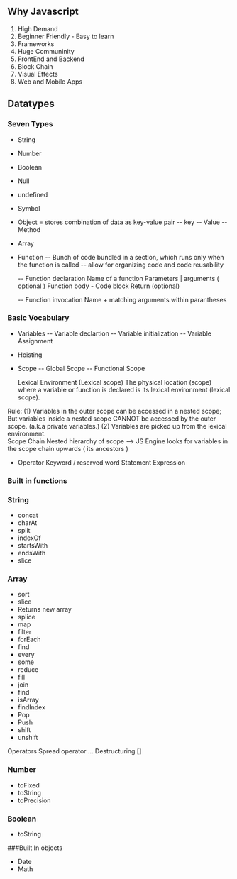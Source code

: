 
## Why Javascript
1. High Demand
2. Beginner Friendly - Easy to learn
3. Frameworks
4. Huge Communinity
5. FrontEnd and Backend
6. Block Chain
7. Visual Effects
8. Web and Mobile Apps

## Datatypes

### Seven Types

- String
- Number
- Boolean
- Null
- undefined
- Symbol

- Object = stores combination of data as key-value pair 
  -- key
  -- Value
  -- Method
   
- Array

- Function
  -- Bunch of code bundled in a section, which runs only when the function is called
  -- allow for organizing code and code reusability
  
  -- Function declaration
     Name of a function
     Parameters | arguments ( optional )
     Function body - Code block
     Return (optional)
     
  -- Function invocation
     Name + matching arguments within parantheses
 

### Basic Vocabulary
- Variables
  -- Variable declartion
  -- Variable initialization
  -- Variable Assignment
  
- Hoisting
  
- Scope
    -- Global Scope
    -- Functional Scope
    
    Lexical Environment (Lexical scope)
        The physical location (scope) where a variable or function is declared is its lexical environment (lexical scope).
        
Rule:
    (1) Variables in the outer scope can be accessed in a nested scope; But variables inside a nested scope CANNOT be accessed by the outer scope. (a.k.a private variables.)
     (2) Variables are picked up from the lexical environment.   
 Scope Chain
    Nested hierarchy of scope --> JS Engine looks for variables in the scope chain upwards ( its ancestors )
    
    
- Operator
Keyword / reserved word
Statement
Expression


### Built in functions

### String
   - concat
   - charAt
   - split
   - indexOf
   - startsWith
   - endsWith
   - slice
    
### Array
   - sort
   - slice
   -    Returns new array
   - splice
   - map
   - filter
   - forEach
   - find
   - every
   - some
   - reduce
   - fill
   - join
   - find
   - isArray
   - findIndex
   - Pop
   - Push
   - shift
   - unshift
   
 Operators
 Spread operator ...
 Destructuring   []
 
 
  
### Number
  - toFixed
  - toString
  - toPrecision
   
### Boolean
  - toString
   
###Built In objects   
- Date
- Math

